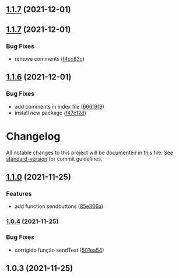 ## [1.1.7](https://github.com/edupoli/estudoLIB/compare/v1.1.10...v1.1.7) (2021-12-01)



## [1.1.7](https://github.com/edupoli/estudoLIB/compare/v1.1.6...v1.1.7) (2021-12-01)


### Bug Fixes

* remove comments ([f4cc83c](https://github.com/edupoli/estudoLIB/commit/f4cc83c7cac5a0a9193c8e05183c0678d0e4a4d5))



## [1.1.6](https://github.com/edupoli/estudoLIB/compare/v1.1.0...v1.1.6) (2021-12-01)


### Bug Fixes

* add comments in index file ([666f9f9](https://github.com/edupoli/estudoLIB/commit/666f9f9df7560feedff88c42100b578c65e106ad))
* install new package ([f47e12d](https://github.com/edupoli/estudoLIB/commit/f47e12d9f70a8a2442850a48b29f8d16b0f3cccd))



# Changelog

All notable changes to this project will be documented in this file. See [standard-version](https://github.com/conventional-changelog/standard-version) for commit guidelines.

## [1.1.0](https://github.com/edupoli/estudoLIB/compare/v1.0.4...v1.1.0) (2021-11-25)


### Features

* add function sendbuttons ([85e306a](https://github.com/edupoli/estudoLIB/commit/85e306adb9789283bfe17f2387b3901e57664403))

### [1.0.4](https://github.com/edupoli/estudoLIB/compare/v1.0.3...v1.0.4) (2021-11-25)


### Bug Fixes

* corrigido função sendText ([501ea54](https://github.com/edupoli/estudoLIB/commit/501ea54c49f387f63dc43720706413b1ab672e36))

## 1.0.3 (2021-11-25)
